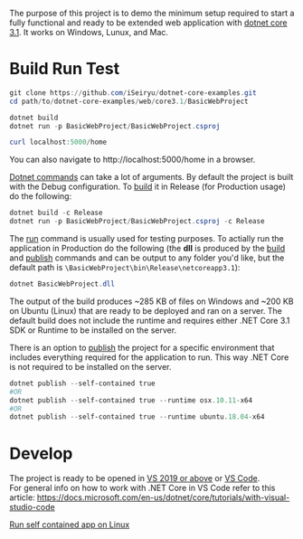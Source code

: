 The purpose of this project is to demo the minimum setup required to start a fully functional and ready to be extended web application with [dotnet core 3.1](https://dotnet.microsoft.com/download/dotnet-core/3.1). It works on Windows, Lunux, and Mac.

# Build Run Test
```powershell
git clone https://github.com/iSeiryu/dotnet-core-examples.git
cd path/to/dotnet-core-examples/web/core3.1/BasicWebProject

dotnet build
dotnet run -p BasicWebProject/BasicWebProject.csproj

curl localhost:5000/home
```

You can also navigate to http://localhost:5000/home in a browser.

[Dotnet commands](https://docs.microsoft.com/en-us/dotnet/core/tools/dotnet) can take a lot of arguments. By default the project is built with the Debug configuration. To [build](https://docs.microsoft.com/en-us/dotnet/core/tools/dotnet-build) it in Release (for Production usage) do the following:
```powershell
dotnet build -c Release
dotnet run -p BasicWebProject/BasicWebProject.csproj -c Release
```

The [run](https://docs.microsoft.com/en-us/dotnet/core/tools/dotnet-run) command is usually used for testing purposes. To actially run the application in Production do the following (the **dll** is produced by the [build](https://docs.microsoft.com/en-us/dotnet/core/tools/dotnet-build) and [publish](https://docs.microsoft.com/en-us/dotnet/core/tools/dotnet-publish) commands and can be output to any folder you'd like, but the default path is ```\BasicWebProject\bin\Release\netcoreapp3.1```):
```powershell
dotnet BasicWebProject.dll
```

The output of the build produces ~285 KB of files on Windows and ~200 KB on Ubuntu (Linux) that are ready to be deployed and ran on a server. The default build does not include the runtime and requires either .NET Core 3.1 SDK or Runtime to be installed on the server.

There is an option to [publish](https://docs.microsoft.com/en-us/dotnet/core/tools/dotnet-publish) the project for a specific environment that includes everything required for the application to run. This way .NET Core is not required to be installed on the server.
```powershell
dotnet publish --self-contained true
#OR
dotnet publish --self-contained true --runtime osx.10.11-x64
#OR
dotnet publish --self-contained true --runtime ubuntu.18.04-x64
```

# Develop
The project is ready to be opened in [VS 2019 or above](https://visualstudio.microsoft.com/) or [VS Code](https://code.visualstudio.com/).  
For general info on how to work with .NET Core in VS Code refer to this article: https://docs.microsoft.com/en-us/dotnet/core/tutorials/with-visual-studio-code

[Run self contained app on Linux](https://stackoverflow.com/questions/40226032/running-a-self-contained-asp-net-core-application-on-ubuntu)